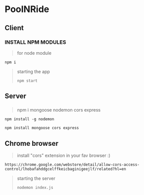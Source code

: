 # PoolNRide

## Client

### INSTALL NPM MODULES

> for node module

`npm i `

> starting the app
>
> `npm start`

## Server

###

> npm i mongoose nodemon cors express

` npm install -g nodemon
`

` npm install mongoose cors express
`

## Chrome browser

> install "cors" extension in your fav browser :)

`https://chrome.google.com/webstore/detail/allow-cors-access-control/lhobafahddgcelffkeicbaginigeejlf/related?hl=en`

> starting the server
>
> `nodemon index.js`
